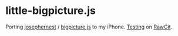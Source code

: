# little-bigpicture.js
Porting [josephernest](https://github.com/josephernest) / [bigpicture.js](https://github.com/josephernest/bigpicture.js) to my iPhone.
[Testing](https://rawgit.com/luncheon/little-bigpicture.js/master/little-bigpicture.html) on [RawGit](https://rawgit.com/).
